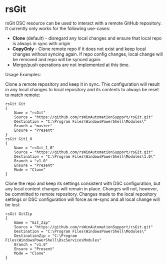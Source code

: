# rsGit

rsGit DSC resource can be used to interact with a remote GitHub repository. It currently only works for the following use-cases:

- **Clone** (default) - disregard any local changes and ensure that local repo is always in sync with origin
- **CopyOnly** - Clone remote repo if it does not exist and keep local changes without syncing again. If repo config changes, local change will be removed and repo will be synced again.
- Merge/push operations are not implemented at this time.

Usage Examples:

Clone a remote repository and keep it in sync. This configuration will result in any local changes to local repository and its contents to always be reset to match remote:

    rsGit Git
    {
    	Name = "rsGit"
    	Source = "https://github.com/rsWinAutomationSupport/rsGit.git"
    	Destination = "C:\Program Files\WindowsPowerShell\Modules\"
    	Branch = "master"
    	Ensure = "Present"
    }
    rsGit Git1_0
    {
    	Name = "rsGit_1_0"
    	Source = "https://github.com/rsWinAutomationSupport/rsGit.git"
    	Destination = "C:\Program Files\WindowsPowerShell\Modules\1.0\"
    	Branch = "v1.0"
    	Ensure = "Present"
    	Mode = "Clone"
    }

Clone the repo and keep its settings consistent with DSC configuration, but any local content changes will remain in place. Changes will not, however, be committed  to remote repository. Changes made to the local repository settings or DSC configuration will force as re-sync and all local change will be lost: 

    rsGit GitZip
    {
    	Name = "Git_Zip"
    	Source = "https://github.com/rsWinAutomationSupport/rsGit.git"
    	Destination = "C:\Program Files\WindowsPowerShell\Modules\"
    	DestinationZip = "C:\Program Files\WindowsPowerShell\DscService\Modules"
    	Branch = "v1.0"
    	Ensure = "Present"
    	Mode = "Clone"
    }

